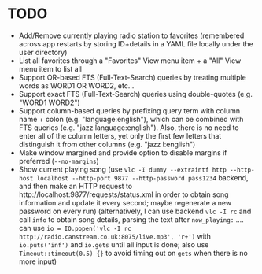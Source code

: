 # TODO

- Add/Remove currently playing radio station to favorites (remembered across app restarts by storing ID+details in a YAML file locally under the user directory)
- List all favorites through a "Favorites" View menu item + a "All" View menu item to list all
- Support OR-based FTS (Full-Text-Search) queries by treating multiple words as WORD1 OR WORD2, etc...
- Support exact FTS (Full-Text-Search) queries using double-quotes (e.g. "WORD1 WORD2")
- Support column-based queries by prefixing query term with column name + colon (e.g. "language:english"), which can be combined with FTS queries (e.g. "jazz language:english"). Also, there is no need to enter all of the column letters, yet only the first few letters that distinguish it from other columns (e.g. "jazz l:english")
- Make window margined and provide option to disable margins if preferred (`--no-margins`)
- Show current playing song (use `vlc -I dummy --extraintf http --http-host localhost --http-port 9877 --http-password pass1234` backend, and then make an HTTP request to http://localhost:9877/requests/status.xml in order to obtain song information and update it every second; maybe regenerate a new password on every run) (alternatively, I can use backend `vlc -I rc` and call `info` to obtain song details, parsing the text after `now_playing:` .... can use `io = IO.popen('vlc -I rc http://radio.canstream.co.uk:8075/live.mp3', 'r+')` with `io.puts('inf')` and `io.gets` until all input is done; also use `Timeout::timeout(0.5) {}` to avoid timing out on `gets` when there is no more input)
